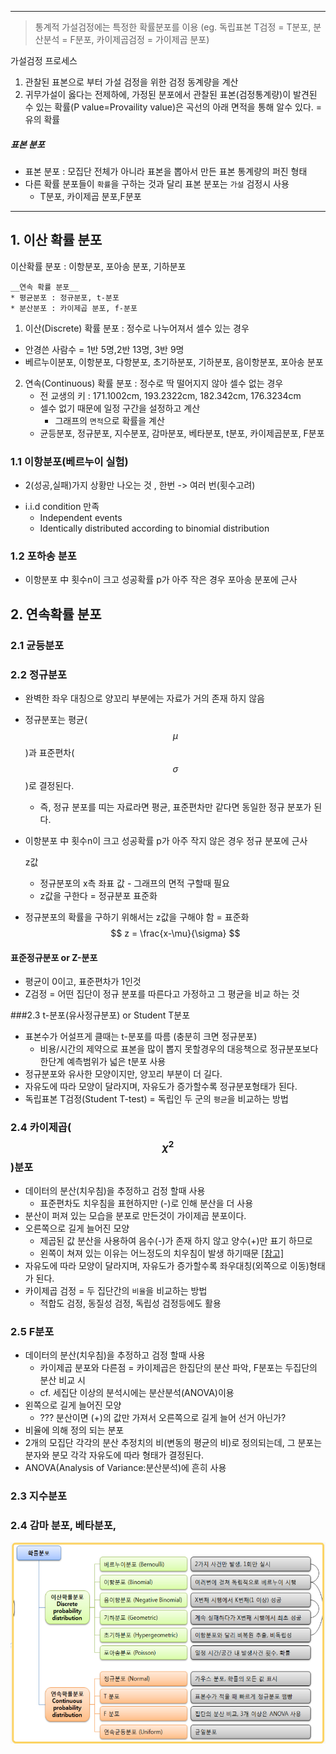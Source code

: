 



---
> 통계적 가설검정에는 특정한 확률분포를 이용 (eg. 독립표본 T검정 = T분포, 분산분석 = F분포, 카이제곱검정 = 가이제곱 분포)

  가설검정 프로세스 
  1. 관찰된 표본으로 부터 가설 검정을 위한 검정 동계량을 계산 
  2. 귀무가설이 옳다는 전제하에, 가정된 분포에서 관찰된 표본(검정통계량)이 발견된 수 있는 확률(P value=Provaility value)은 곡선의 아래 면적을 통해 알수 있다. = 유의 확률

##### 표본 분포 
* 표본 분포 : 모집단 전체가 아니라 표본을 뽑아서 만든 표본 통계량의 퍼진 형태
* 다른 확률 분포들이 `확률`을 구하는 것과 달리 표본 분포는 `가설` 검정시 사용 
  * T분포, 카이제곱 분포,F분포 

---

## 1. 이산 확률 분포 
이산확률 분포 : 이항분포, 포아송 분포, 기하분포

    __연속 확률 분포__
    * 평균분포 : 정규분포, t-분포
    * 분산분포 : 카이제곱 분포, f-분포  
    
1. 이산(Discrete) 확률 분포 : 정수로 나누어져서 셀수 있는 경우 
  * 안경쓴 사람수 = 1반 5명,2반 13명, 3반 9명
   * 베르누이분포, 이항분포, 다항분포, 초기하분포, 기하분포, 음이항분포, 포아송 분포

2. 연속(Continuous) 확률 분포 : 정수로 딱 떨어지지 않아 셀수 없는 경우
    * 전 교생의 키 : 171.1002cm, 193.2322cm, 182.342cm, 176.3234cm
    * 셀수 없기 때문에 일정 구간을 설정하고 계산 
      * 그래프의 `면적`으로 확률을 계산
    * 균등분포, 정규분포, 지수분포, 감마분포, 베타분포, t분포, 카이제곱분포, F분포





### 1.1 이항분포(베르누이 실험)
* 2(성공,실패)가지 상황만 나오는 것 , 한번 ->  여러 번(횟수고려)

- i.i.d condition 만족  
  - Independent events
  - Identically distributed according to binomial distribution

### 1.2 포하송 분포
* 이항분포 中 횟수n이 크고 성공확률 p가 아주 작은 경우 포아송 분포에 근사

## 2. 연속확률 분포
### 2.1 균등분포
### 2.2 정규분포 
* 완벽한 좌우 대칭으로 양꼬리 부분에는 자료가 거의 존재 하지 않음
* 정규분포는 평균($$\mu$$)과 표준편차($$\sigma$$)로 결정된다.
    * 즉, 정규 분포를 띠는 자료라면 평균, 표준편차만 같다면 동일한 정규 분포가 된다. 
* 이항분포 中 횟수n이 크고 성공확률 p가 아주 작지 않은 경우 정규 분포에 근사

    z값 
    * 정규분포의 x측 좌표 값 - 그래프의 면적 구할때 필요 
    * z값을 구한다 = 정규분포 표준화
  
* 정규분포의 확률을 구하기 위해서는 z값을 구해야 함 = 표준화 
$$
z = \frac{x-\mu}{\sigma}
$$


#### 표준정규분포 or Z-분포
* 평균이 0이고, 표준편차가 1인것 
* Z검정 = 어떤 집단이 정규 분포를 따른다고 가정하고 그 평균을 비교 하는 것 

###2.3 t-분포(유사정규분포) or Student T분포
* 표본수가 어설프게 클때는 t-분포를 따름 (충분히 크면 정규분포)
  * 비용/시간의 제약으로 표본을 많이 뽑지 못할경우의 대응책으로 정규분포보다 한단계 예측범위가 넓은 t분포 사용
* 정규분포와 유사한 모양이지만, 양꼬리 부분이 더 길다. 
* 자유도에 따라 모양이 달라지며, 자유도가 증가할수록 정규분포형태가 된다. 
* 독립표본 T검정(Student T-test) =  독립인 두 군의 `평균`을 비교하는 방법

### 2.4 카이제곱($$\chi^2$$)분포
* 데이터의 분산(치우침)을 추정하고 검정 할때 사용 
  * 표준편차도 치우침을 표현하지만 (-)로 인해 분산을 더 사용 
* 분산이 퍼져 있는 모습을 분포로 만든것이 가이제곱 분포이다.   
* 오른쪽으로 길게 늘어진 모양
  * 제곱된 값 분산을 사용하여 음수(-)가 존재 하지 않고 양수(+)만 표기 하므로 
  * 왼쪽이 쳐져 있는 이유는 어느정도의 치우침이 발생 하기때문 [[참고]](http://math7.tistory.com/57)
* 자유도에 따라 모양이 달라지며, 자유도가 증가할수록 좌우대칭(외쪽으로 이동)형태가 된다. 
* 카이제곱 검정 = 두 집단간의 `비율`을 비교하는 방법
  * 적합도 검정, 동질성 검정, 독립성 검정등에도 활용

### 2.5 F분포
* 데이터의 분산(치우침)을 추정하고 검정 할때 사용 
  * 카이제곱 분포와 다른점 = 카이제곱은 한집단의 분산 파악, F분포는 두집단의 분산 비교 시 
  * cf. 세집단 이상의 분석시에는 분산분석(ANOVA)이용 
* 왼쪽으로 길게 늘어진 모양 
  * ??? 분산이면 (+)의 값만 가져서 오른쪽으로 길게 늘어 선거 아닌가?
* 비율에 의해 정의 되는 분포
* 2개의 모집단 각각의 분산 추정치의 비(변동의 평균의 비)로 정의되는데, 그 분포는 분자와 분모 각각 자유도에 따라 형태가 결정된다. 
* ANOVA(Analysis of Variance:분산분석)에 흔히 사용 

### 2.3 지수분포


### 2.4 감마 분포, 베타분포,  




![](/assets/distri.png)

